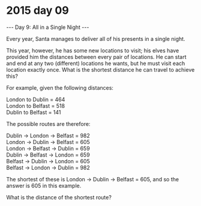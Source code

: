 # 2015 day 09

--- Day 9: All in a Single Night ---

Every year, Santa manages to deliver all of his presents in a single night.



This year, however, he has some new locations to visit; his elves have provided him the distances between every pair of locations.  He can start and end at any two (different) locations he wants, but he must visit each location exactly once.  What is the shortest distance he can travel to achieve this?



For example, given the following distances:



London to Dublin = 464\
London to Belfast = 518\
Dublin to Belfast = 141



The possible routes are therefore:



Dublin -> London -> Belfast = 982\
London -> Dublin -> Belfast = 605\
London -> Belfast -> Dublin = 659\
Dublin -> Belfast -> London = 659\
Belfast -> Dublin -> London = 605\
Belfast -> London -> Dublin = 982



The shortest of these is London -> Dublin -> Belfast = 605, and so the answer is 605 in this example.



What is the distance of the shortest route?



